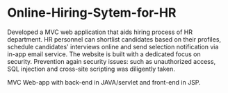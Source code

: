 # Online-Hiring-Sytem-for-HR
Developed a MVC web application that aids hiring process of HR department. HR personnel can shortlist candidates based on their profiles, schedule candidates' interviews online and send selection notification via in-app email service. The website is built with a dedicated focus on security. Prevention again security issues: such as unauthorized access, SQL injection and cross-site scripting was diligently taken.

MVC Web-app with back-end in JAVA/servlet and front-end in JSP.
